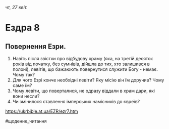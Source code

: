 
_чт, 27 квіт._

# Ездра 8

## Повернення Езри.
1. Навіть після звістки про відбудову храму (яка, на третій десяток років від початку, без сумнівів, дійшла до тих, хто залишився в полоні), левітів, що бажаюють повернутися служити Богу - немає. Чому так?
2. Для чого Езрі конче необхідні левіти? Яку місію він їм доручив? Чому саме їм?
3. Чому левіти, що поверталися, не одразу віддали в храм дари, які вони несли?
4. Чи змінилося ставлення імперських намісників до євреїв?

https://ukrbible.at.ua/EZR/ezr7.htm 

#щоденне_читання
